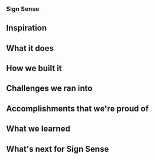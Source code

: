 ### Sign Sense
## Inspiration

## What it does

## How we built it

## Challenges we ran into

## Accomplishments that we're proud of

## What we learned

## What's next for Sign Sense

